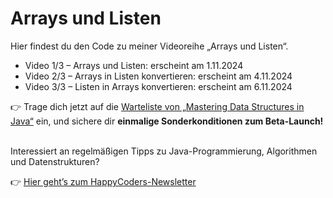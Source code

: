 # Arrays und Listen

Hier findest du den Code zu meiner Videoreihe „Arrays und Listen“.

* Video 1/3 – Arrays und Listen: erscheint am 1.11.2024
* Video 2/3 – Arrays in Listen konvertieren: erscheint am 4.11.2024
* Video 3/3 – Listen in Arrays konvertieren: erscheint am 6.11.2024

👉 Trage dich jetzt auf die [Warteliste von „Mastering Data Structures in Java“](https://www.happycoders.eu/de/mastering-data-structures-warteliste/) ein, 
und sichere dir **einmalige Sonderkonditionen zum Beta-Launch!**


<br> Interessiert an regelmäßigen Tipps zu Java-Programmierung, Algorithmen und Datenstrukturen? 

👉 [Hier geht’s zum HappyCoders-Newsletter](http://www.happycoders.eu/de/newsletter/) 
